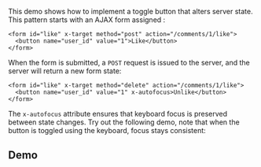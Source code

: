 This demo shows how to implement a toggle button that alters server state.
This pattern starts with an AJAX form assigned :
```
<form id="like" x-target method="post" action="/comments/1/like">  
  <button name="user_id" value="1">Like</button>  
</form>
```
When the form is submitted, a `POST` request is issued to the server, and the server will return a new form state:
```
<form id="like" x-target method="delete" action="/comments/1/like">  
  <button name="user_id" value="1" x-autofocus>Unlike</button>  
</form>
```
The `x-autofocus` attribute ensures that keyboard focus is preserved between state changes. Try out the following demo, note that when the button is toggled using the keyboard, focus stays consistent:


## Demo